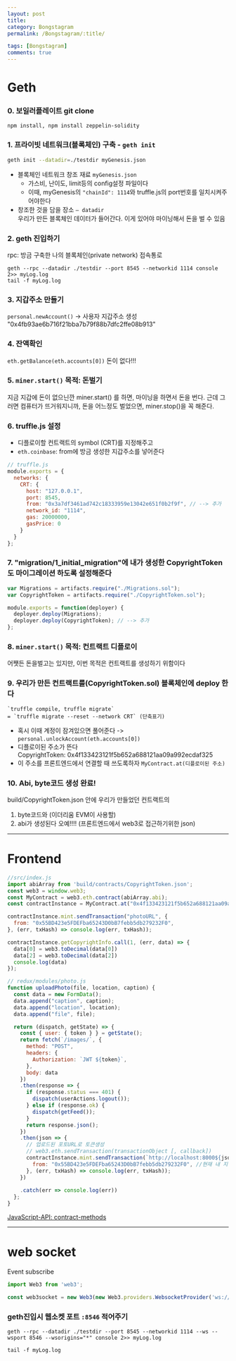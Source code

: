 ```yaml
---
layout: post
title: 
category: Bongstagram
permalink: /Bongstagram/:title/

tags: [Bongstagram]
comments: true
---
```


# Geth

### 0. 보일러플레이트 git clone  
`npm install, npm install zeppelin-solidity`

### 1. 프라이빗 네트워크(블록체인) 구축 - `geth init`
```bash
geth init --datadir=./testdir myGenesis.json
```
* 블록체인 네트워크 창조 재료 `myGenesis.json` 
  * 가스비, 난이도, limit등의 config설정 파일이다
  * 이때, myGenesis의 `"chainId": 1114`와 truffle.js의 port번호를 일치시켜주어야한다
* 창조한 것을 담을 장소 `— datadir`  
우리가 만든 블록체인 데이터가 들어간다. 이게 있어야 마이닝해서 돈을 벌 수 있음

### 2. geth 진입하기  

rpc: 방금 구축한 나의 블록체인(private network) 접속통로
```
geth --rpc --datadir ./testdir --port 8545 --networkid 1114 console 2>> myLog.log
tail -f myLog.log
```  

### 3. 지갑주소 만들기  
`personal.newAccount()` -> 사용자 지갑주소 생성 "0x4fb93ae6b716f21bba7b79f88b7dfc2ffe08b913"

### 4. 잔액확인 
`eth.getBalance(eth.accounts[0])` 돈이 없다!!!

### 5. `miner.start()` 목적: 돈벌기
지금 지갑에 돈이 없으닌깐 miner.start() 를 하면, 마이닝을 하면서 돈을 번다. 근데 그러면 컴퓨터가 뜨거워지니까, 돈을 어느정도 벌었으면, miner.stop()을 꼭 해준다.

### 6. truffle.js 설정  
* 디플로이할 컨트랙트의 symbol (CRT)를 지정해주고
* `eth.coinbase`: from에 방금 생성한 지갑주소를 넣어준다 
```js
// truffle.js
module.exports = {
  networks: {
    CRT: {
      host: "127.0.0.1",
      port: 8545,
      from: "0x3a7df3461ad742c18333959e13042e651f0b2f9f", // --> 추가
      network_id: "1114",
      gas: 20000000,
      gasPrice: 0
    }
  }
};
```

### 7. "migration/1_initial_migration"에 내가 생성한 CopyrightToken도 마이그레이션 하도록 설정해준다
```js
var Migrations = artifacts.require("./Migrations.sol");
var CopyrightToken = artifacts.require("./CopyrightToken.sol");

module.exports = function(deployer) {
  deployer.deploy(Migrations);
  deployer.deploy(CopyrightToken); // --> 추가
};
```

### 8. `miner.start()` 목적: 컨트랙트 디플로이
어쨋든 돈을벌고는 있지만, 이번 목적은 컨트랙트를 생성하기 위함이다

### 9. 우리가 만든 컨트랙트를(CopyrightToken.sol) 블록체인에 deploy 한다  
```
`truffle compile, truffle migrate`  
= `truffle migrate --reset --network CRT` (단축표기)
```
* 혹시 이때 계정이 잠겨있으면 풀어준다 -> `personal.unlockAccount(eth.accounts[0])`
* 디플로이된 주소가 뜬다  
CopyrightToken: 0x4f133423121f5b652a688121aa09a992ecdaf325
* 이 주소를 프론트엔드에서 연결할 때 쓰도록하자 `MyContract.at(디플로이된 주소)`


### 10. Abi, byte코드 생성 완료!
build/CopyrightToken.json 안에 우리가 만들었던 컨트랙트의 
1. byte코드와 (이더리움 EVM이 사용할)
2. abi가 생성된다 오예!!!! (프론트엔드에서 web3로 접근하기위한 json)

---

# Frontend

```js
//src/index.js
import abiArray from 'build/contracts/CopyrightToken.json';
const web3 = window.web3;
const MyContract = web3.eth.contract(abiArray.abi);
const contractInstance = MyContract.at("0x4f133423121f5b652a688121aa09a992ecdaf325"); // --> CopyrightToken를 디플로이한 주소 (CA)

contractInstance.mint.sendTransaction("photoURL", {
  from: "0x55BD423e5FDEFba65243D0bB7febb5db279232F0",
}, (err, txHash) => console.log(err, txHash));

contractInstance.getCopyrightInfo.call(1, (err, data) => {
  data[0] = web3.toDecimal(data[0])
  data[2] = web3.toDecimal(data[2])
  console.log(data)
});
```

```js
// redux/modules/photo.js
function uploadPhoto(file, location, caption) {
  const data = new FormData();
  data.append("caption", caption);
  data.append("location", location);
  data.append("file", file);

  return (dispatch, getState) => {
    const { user: { token } } = getState();
    return fetch(`/images/`, {
      method: "POST",
      headers: {
        Authorization: `JWT ${token}`,
      },
      body: data
    })
    .then(response => {
      if (response.status === 401) {
        dispatch(userActions.logout());
      } else if (response.ok) {
        dispatch(getFeed());
      }
      return response.json();
    })
    .then(json => {
      // 업로드된 포토URL로 토큰생성
      // web3.eth.sendTransaction(transactionObject [, callback])
      contractInstance.mint.sendTransaction(`http://localhost:8000${json.file}`, { //json.file: 업로드된 포토URL
        from: "0x55BD423e5FDEFba65243D0bB7febb5db279232F0", //현재 내 지갑주소
      }, (err, txHash) => console.log(err, txHash));
    })
    
    .catch(err => console.log(err))
  };
}
```

[JavaScript-API: contract-methods](https://github.com/ethereum/wiki/wiki/JavaScript-API#contract-methods)

---

# web socket
Event subscribe

```js
import Web3 from 'web3';

const web3socket = new Web3(new Web3.providers.WebsocketProvider('ws://localhost:8546'));
```

### geth진입시 웹소켓 포트 `:8546` 적어주기
```
geth --rpc --datadir ./testdir --port 8545 --networkid 1114 --ws --wsport 8546 --wsorigins="*" console 2>> myLog.log

tail -f myLog.log
```